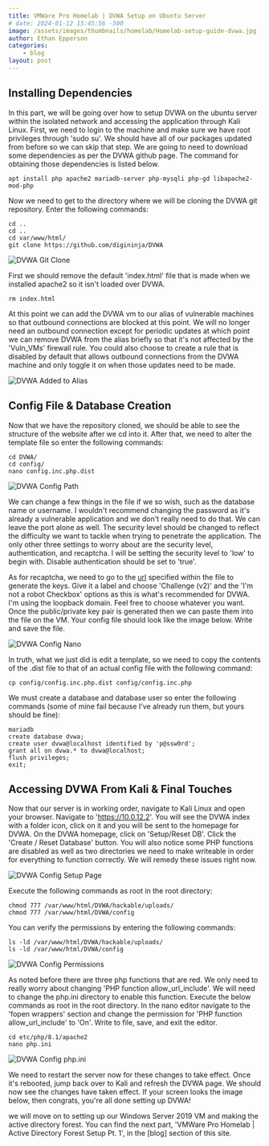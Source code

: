 ```yaml
---
title: VMWare Pro Homelab | DVWA Setup on Ubuntu Server
# date: 2024-01-12 15:45:56 -500
image: /assets/images/thumbnails/homelab/Homelab-setup-guide-dvwa.jpg
author: Ethan Epperson
categories: 
    - blog
layout: post
---
```


## Installing Dependencies

In this part, we will be going over how to setup DVWA on the ubuntu server within the isolated network and accessing the application through Kali Linux. First, we need to login to the machine and make sure we have root privileges through 'sudo su'. We should have all of our packages updated from before so we can skip that step. We are going to need to download some dependencies as per the DVWA github page. The command for obtaining those dependencies is listed below.

```unix
apt install php apache2 mariadb-server php-mysqli php-gd libapache2-mod-php
```

Now we need to get to the directory where we will be cloning the DVWA git repository. Enter the following commands:  

```unix
cd ..
cd ..
cd var/www/html/
git clone https://github.com/digininja/DVWA
```

![DVWA Git Clone](/assets/images/homelab/dvwa-setup/dvwa-gitclone.jpg)

First we should remove the default 'index.html' file that is made when we installed apache2 so it isn't loaded over DVWA. 

```unix
rm index.html
```

At this point we can add the DVWA vm to our alias of vulnerable machines so that outbound connections are blocked at this point. We will no longer need an outbound connection except for periodic updates at which point we can remove DVWA from the alias briefly so that it's not affected by the 'Vuln_VMs' firewall rule. You could also choose to create a rule that is disabled by default that allows outbound connections from the DVWA machine and only toggle it on when those updates need to be made.

![DVWA Added to Alias](/assets/images/homelab/dvwa-setup/alias-changed.jpg)

## Config File & Database Creation

Now that we have the repository cloned, we should be able to see the structure of the website after we cd into it. After that, we need to alter the template file so enter the following commands:

```unix
cd DVWA/
cd config/
nano config.inc.php.dist
```
![DVWA Config Path](/assets/images/homelab/dvwa-setup/dvwa-config.jpg)

We can change a few things in the file if we so wish, such as the database name or username. I wouldn't recommend changing the password as it's already a vulnerable application and we don't really need to do that. We can leave the port alone as well. The security level should be changed to reflect the difficulty we want to tackle when trying to penetrate the application. The only other three settings to worry about are the security level, authentication, and recaptcha. I will be setting the security level to 'low' to begin with. Disable authentication should be set to 'true'.

As for recaptcha, we need to go to the [url](https://www.google.com/recaptcha/admin) specified within the file to generate the keys. Give it a label and choose 'Challenge (v2)' and the 'I'm not a robot Checkbox' options as this is what's recommended for DVWA. I'm using the loopback domain. Feel free to choose whatever you want. Once the public/private key pair is generated then we can paste them into the file on the VM. Your config file should look like the image below. Write and save the file.

![DVWA Config Nano](/assets/images/homelab/dvwa-setup/dvwa-nano.jpg)

In truth, what we just did is edit a template, so we need to copy the contents of the .dist file to that of an actual config file with the following command:

```unix
cp config/config.inc.php.dist config/config.inc.php
```

We must create a database and database user so enter the following commands (some of mine fail because I've already run them, but yours should be fine):

```unix
mariadb
create database dvwa;
create user dvwa@localhost identified by 'p@ssw0rd';
grant all on dvwa.* to dvwa@localhost;
flush privileges;
exit;
```

## Accessing DVWA From Kali & Final Touches

Now that our server is in working order, navigate to Kali Linux and open your browser. Navigate to 'https://10.0.12.2'. You will see the DVWA index with a folder icon, click on it and you will be sent to the homepage for DVWA. On the DVWA homepage, click on 'Setup/Reset DB'. Click the 'Create / Reset Database' button. You will also notice some PHP functions are disabled as well as two directories we need to make writeable in order for everything to function correctly. We will remedy these issues right now.

![DVWA Config Setup Page](/assets/images/homelab/dvwa-setup/dvwa-setuppage.jpg)

Execute the following commands as root in the root directory:

```unix
chmod 777 /var/www/html/DVWA/hackable/uploads/
chmod 777 /var/www/html/DVWA/config
```

You can verify the permissions by entering the following commands:

```unix
ls -ld /var/www/html/DVWA/hackable/uploads/
ls -ld /var/www/html/DVWA/config
```

![DVWA Config Permissions](/assets/images/homelab/dvwa-setup/dvwa-permissions.jpg)

As noted before there are three php functions that are red. We only need to really worry about changing 'PHP function allow_url_include'. We will need to change the php.ini directory to enable this function. Execute the below commands as root in the root directory. In the nano editor navigate to the 'fopen wrappers' section and change the permission for 'PHP function allow_url_include' to 'On'. Write to file, save, and exit the editor.

```unix
cd etc/php/8.1/apache2
nano php.ini
```

![DVWA Config php.ini](/assets/images/homelab/dvwa-setup/dvwa-allowurl.jpg)

We need to restart the server now for these changes to take effect. Once it's rebooted, jump back over to Kali and refresh the DVWA page. We should now see the changes have taken effect. If your screen looks the image below, then congrats, you're all done setting up DVWA!

we will move on to setting up our Windows Server 2019 VM and making the active directory forest. You can find the next part, 'VMWare Pro Homelab | Active Directory Forest Setup Pt. 1', in the [blog] section of this site.